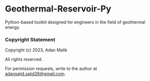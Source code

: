 # Geothermal-Reservoir-Py
Python-based toolkit designed for engineers in the field of geothermal energy.



### Copyright Statement

Copyright (c) 2023, Adan Malik

All rights reserved.

For permission requests, write to the author at adansajid.sajid26@gmail.com.
